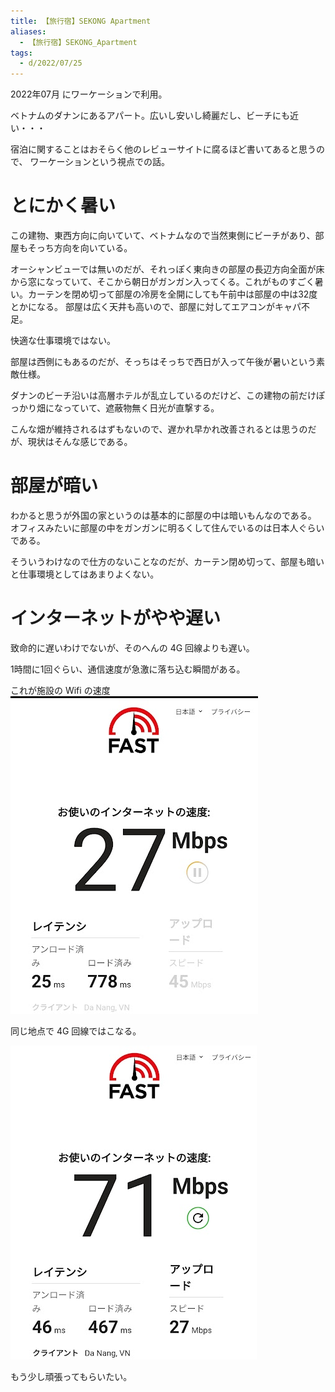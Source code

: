 ```yaml
---
title: 【旅行宿】SEKONG Apartment
aliases:
  - 【旅行宿】SEKONG_Apartment
tags:
  - d/2022/07/25
---
```


2022年07月 にワーケーションで利用。

ベトナムのダナンにあるアパート。広いし安いし綺麗だし、ビーチにも近い・・・

宿泊に関することはおそらく他のレビューサイトに腐るほど書いてあると思うので、
ワーケーションという視点での話。

とにかく暑い
================================================================================
この建物、東西方向に向いていて、ベトナムなので当然東側にビーチがあり、部屋もそっち方向を向いている。

オーシャンビューでは無いのだが、それっぽく東向きの部屋の長辺方向全面が床から窓になっていて、そこから朝日がガンガン入ってくる。これがものすごく暑い。カーテンを閉め切って部屋の冷房を全開にしても午前中は部屋の中は32度とかになる。
部屋は広く天井も高いので、部屋に対してエアコンがキャパ不足。

快適な仕事環境ではない。

部屋は西側にもあるのだが、そっちはそっちで西日が入って午後が暑いという素敵仕様。

ダナンのビーチ沿いは高層ホテルが乱立しているのだけど、この建物の前だけぽっかり畑になっていて、遮蔽物無く日光が直撃する。

こんな畑が維持されるはずもないので、遅かれ早かれ改善されるとは思うのだが、現状はそんな感じである。


部屋が暗い
================================================================================
わかると思うが外国の家というのは基本的に部屋の中は暗いもんなのである。
オフィスみたいに部屋の中をガンガンに明るくして住んでいるのは日本人ぐらいである。

そういうわけなので仕方のないことなのだが、カーテン閉め切って、部屋も暗いと仕事環境としてはあまりよくない。


インターネットがやや遅い
================================================================================
致命的に遅いわけでないが、そのへんの 4G 回線よりも遅い。

1時間に1回ぐらい、通信速度が急激に落ち込む瞬間がある。

これが施設の Wifi の速度
![](Pasted%20image%2020220725150342.png)

同じ地点で 4G 回線ではこなる。

![](Pasted%20image%2020220725150455.png)

もう少し頑張ってもらいたい。



























